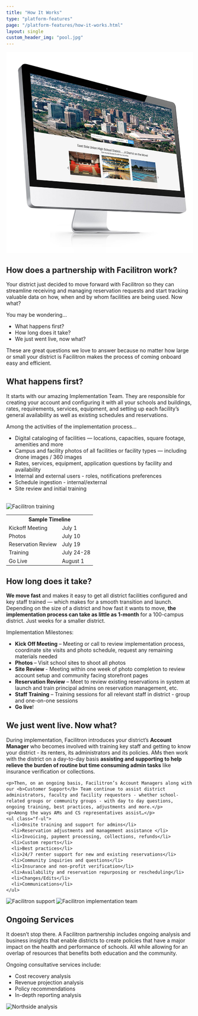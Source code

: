 ```yaml
---
title: "How It Works"
type: "platform-features"
page: "/platform-features/how-it-works.html"
layout: single
custom_header_img: "pool.jpg"
---
```


<div class="row mb-5 px-5 align-items-end">
  <div class="col-md-6"><img src="/images/overview/overview-01.jpg" class="img-fluid" alt="Facilitron Overview"></div>
  <div class="col-md-6">
    <h2 class="h2-responsive">How does a partnership with Facilitron work?</h2>
    <p>Your district just decided to move forward with Facilitron so they can streamline receiving and managing reservation requests and start tracking valuable data on how, when and by whom facilities are being used. Now what?</p>
    <p>You may be wondering…</p>
    <ul class="f-ul">
      <li>What happens first?</li>
      <li>How long does it take?</li>
      <li>We just went live, now what?</li>
    </ul>
    <p>These are great questions we love to answer because no matter how large or small your district is Facilitron makes the process of coming onboard easy and efficient.</p>
  </div>
</div>


<div class="row mb-5 px-5 align-items-end">
  <div class="col-md-6">
    <h2 class="h2-responsive vertical-callout">What happens first?</h2>
    <p>It starts with our amazing Implementation Team. They are responsible for creating your account and configuring it with all your schools and buildings, rates, requirements, services, equipment, and setting up each facility’s general availability as well as existing schedules and reservations. </p>
    <p>Among the activities of the implementation process… </p>
    <ul class="f-ul">
      <li>Digital cataloging of facilities &mdash; locations, capacities, square footage, amenities and more</li>
      <li>Campus and facility photos of all facilities or facility types &mdash; including drone images / 360 images</li>
      <li>Rates, services, equipment, application questions by facility and availability </li>
      <li>Internal and external users - roles, notifications preferences</li>
      <li>Schedule ingestion - internal/external</li>
      <li>Site review and initial training</li>
    </ul>
  </div>
  <div class="col-md-6">
    <img src="/images/overview/hiw-implementation-01.jpg" alt="" class="img-fluid mb-3">
    <img src="/images/overview/hiw-implementation-02.jpg" alt="" class="img-fluid mb-3">
    <img src="/images/overview/hiw-implementation-03.jpg" alt="" class="img-fluid mb-3">
  </div>
</div>

<div class="row mb-5 px-5 align-items-center">
  <div class="col-md-6">
    <img src="/images/overview/hiw-how-long.jpg" alt="Facilitron training" class="img-fluid mb-3">
    <table class="f-table">
        <tr>
          <th colspan="2">Sample Timeline</th>
        </tr>
          <tr>
            <td>Kickoff Meeting</td>
            <td>July 1</td>
          </tr>
          <tr>
            <td>Photos</td>
            <td>July 10</td>
          </tr>
          <tr>
            <td>Reservation Review</td>
            <td>July 19</td>
          </tr>
          <tr>
            <td>Training</td>
            <td>July 24-28</td>
          </tr>
          <tr>
            <td>Go Live</td>
            <td>August 1</td>
          </tr>
        </table>
  </div>
  <div class="col-md-6">
    <h2 class="h2-responsive vertical-callout">How long does it take?</h2>
    <p><b>We move fast</b> and makes it easy to get all district facilities configured and key staff trained &mdash; which makes for a smooth transition and launch. Depending on the size of a district and how fast it wants to move, <b>the implementation process can take as little as 1-month</b> for a 100-campus district. Just weeks for a smaller district.</p>
    <p>Implementation Milestones:</p>
    <ul class="f-ul">
      <li><b>Kick Off Meeting</b> – Meeting or call to review implementation process, coordinate site visits and photo schedule, request any remaining materials needed</li>
      <li><b>Photos </b>– Visit school sites to shoot all photos</li>
      <li><b>Site Review </b>- Meeting within one week of photo completion to review account setup and community facing storefront pages</li>
      <li><b>Reservation Review</b> – Meet to review existing reservations in system at launch and train principal admins on reservation management, etc.</li>
      <li><b>Staff Training</b> – Training sessions for all relevant staff in district - group and one-on-one sessions</li>
      <li><b>Go live</b>!</li>
    </ul>
  </div>
</div>

<div class="row mb-5 px-5 align-items-center">
  <div class="col-md-6">
    <h2 class="h2-responsive vertical-callout">We just went live. Now what?</h2>
    <p> During implementation, Facilitron introduces your district’s <b>Account Manager</b> who becomes involved with training key staff and getting to know your district - its renters, its administrators and its policies. AMs then work with the district on a day-to-day basis <b>assisting and supporting to help relieve the burden of routine but time consuming admin tasks</b> like insurance verification or collections. </p> 

    <p>Then, on an ongoing basis, Facilitron’s Account Managers along with our <b>Customer Support</b> Team continue to assist district administrators, faculty and facility requestors - whether school-related groups or community groups - with day to day questions, ongoing training, best practices, adjustments and more.</p>
    <p>Among the ways AMs and CS representatives assist…</p>  
    <ul class="f-ul">
      <li>Onsite training and support for admins</li>
      <li>Reservation adjustments and management assistance </li>
      <li>Invoicing, payment processing, collections, refunds</li>
      <li>Custom reports</li>
      <li>Best practices</li>
      <li>24/7 renter support for new and existing reservations</li>
      <li>Community inquiries and questions</li>
      <li>Insurance and non-profit verification</li>
      <li>Availability and reservation repurposing or rescheduling</li>
      <li>Changes/Edits</li>
      <li>Communications</li>
    </ul>
  </div>
  <div class="col-md-6">
    <img src="/images/overview/hiw-support-01.jpg" alt="Facilitron support" class="img-fluid mb-3">
    <img src="/images/overview/hiw-support-02.jpg" alt="Facilitron implementation team" class="img-fluid">
  </div>
</div>

<div class="row mb-5 pl-5 align-items-center">
  <div class="col-md-6">
    <h2 class="h2-responsive vertical-callout">Ongoing Services</h2>
    <p>It doesn’t stop there. A Facilitron partnership includes ongoing analysis and business insights that enable districts to create policies that have a major impact on the health and performance of schools.  All while allowing for an overlap of resources that benefits both education and the community. </p>
    <p>Ongoing consultative services include:</p>
    <ul class="f-ul">
      <li>Cost recovery analysis</li>
      <li>Revenue projection analysis</li>
      <li>Policy recommendations</li>
      <li>In-depth reporting analysis</li>
    </ul>
  </div>
  <div class="col-md-6">
    <img src="/images/overview/hiw-northside-analysis.jpg" alt="Northside analysis" class="img-fluid">
  </div>
</div>